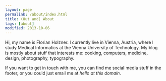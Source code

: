 ```yaml
---
layout: page
permalink: /about/index.html
title: (Out and) About
tags: [about]
modified: 2013-10-06
---
```


Hi, my name is Florian Holzner. I currently live in Vienna, Austria, where I study Medical Informatics at the Vienna University of Technology. My blog is mostly about stuff that interests me: cooking, computers, medicine, design, photography, typography.

If you want to get in touch with me, you can find me social media stuff in the footer, or you could just email me at *hello at this domain*.
